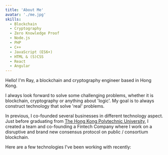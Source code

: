```yaml
---
title: 'About Me'
avatar: './me.jpg'
skills:
  - Blockchain
  - Cryptography
  - Zero Knowledge Proof 
  - Node.js
  - PHP
  - C++
  - JavaScript (ES6+)
  - HTML & (S)CSS
  - React
  - Angular
---
```


Hello! I'm Ray, a blockchain and cryptography engineer based in Hong Kong.

I always look forward to solve some challenging problems, whether it is blockchain, cryptography or anything about 'logic'. My goal is to always construct technology that solve 'real' problems.

In previous, I co-founded several businesses in different technology aspect. Just before graduating from [The Hong Kong Polytechnic University](https://www.polyu.edu.hk/), I created a team and co-founding a Fintech Company where I work on a disruptive and brand new consensus protocol on public / consortium blockchain.

Here are a few technologies I've been working with recently:
